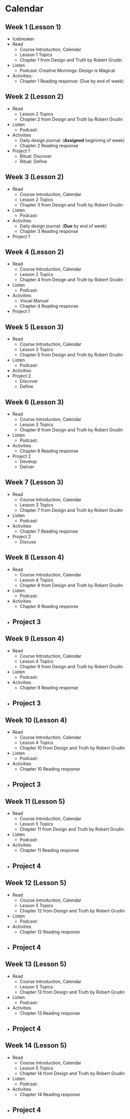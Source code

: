 # Calendar

## Week 1 (Lesson 1)

- Icebreaker
- Read
  - Course Introduction, Calendar
  - Lesson 1 Topics
  - Chapter 1 from Design and Truth by Robert Grudin
- Listen
  - Podcast: Creative Mornings: Design is Magical
- Activities:
  - Chapter 1 Reading response: (Due by end of week)

## Week 2 (Lesson 2)

- Read
  - Lesson 2 Topics
  - Chapter 2 from Design and Truth by Robert Grudin
- Listen
  - Podcast:
- Activities
  - Daily design journal: (**Assigned** beginning of week)
  - Chapter 2 Reading response
- Project 1
  -  Ritual: Discover
  -  Ritual: Define

## Week 3 (Lesson 2)

- Read
  - Course Introduction, Calendar
  - Lesson 2 Topics
  - Chapter 3 from Design and Truth by Robert Grudin
- Listen
  - Podcast: 
- Activities
  - Daily design journal: (**Due** by end of week)
  - Chapter 3 Reading response
- Project 1


## Week 4 (Lesson 2)

- Read
  - Course Introduction, Calendar
  - Lesson 2 Topics
  - Chapter 4 from Design and Truth by Robert Grudin
- Listen
  - Podcast: 
- Activities
  - Visual Manual
  - Chapter 4 Reading response
- Project 1

  
## Week 5 (Lesson 3)

- Read
  - Course Introduction, Calendar
  - Lesson 3 Topics
  - Chapter 5 from Design and Truth by Robert Grudin
- Listen
  - Podcast:
- Activities
- Project 2
  -  Discover
  -  Define

## Week 6 (Lesson 3)

- Read
  - Course Introduction, Calendar
  - Lesson 3 Topics
  - Chapter 6 from Design and Truth by Robert Grudin
- Listen
  - Podcast:
- Activities
  - Chapter 6 Reading response
- Project 2
  -  Develop
  -  Deliver

## Week 7 (Lesson 3)

- Read
  - Course Introduction, Calendar
  - Lesson 3 Topics
  - Chapter 7 from Design and Truth by Robert Grudin
- Listen
  - Podcast:
- Activities
  - Chapter 7 Reading response
- Project 2
  -  Discuss 

## Week 8 (Lesson 4)

- Read
  - Course Introduction, Calendar
  - Lesson 4 Topics
  - Chapter 8 from Design and Truth by Robert Grudin
- Listen
  - Podcast:
- Activities
  - Chapter 8 Reading response
- Project 3
  -  
## Week 9 (Lesson 4)

- Read
  - Course Introduction, Calendar
  - Lesson 4 Topics
  - Chapter 9 from Design and Truth by Robert Grudin
- Listen
  - Podcast:
- Activities
  - Chapter 9 Reading response
- Project 3
  -  
## Week 10 (Lesson 4)

- Read
  - Course Introduction, Calendar
  - Lesson 4 Topics
  - Chapter 10 from Design and Truth by Robert Grudin
- Listen
  - Podcast:
- Activities
  - Chapter 10 Reading response
- Project 3
  -  
## Week 11 (Lesson 5)

- Read
  - Course Introduction, Calendar
  - Lesson 5 Topics
  - Chapter 11 from Design and Truth by Robert Grudin
- Listen
  - Podcast:
- Activities
  - Chapter 11 Reading response
- Project 4
  -  
## Week 12 (Lesson 5)

- Read
  - Course Introduction, Calendar
  - Lesson 5 Topics
  - Chapter 12 from Design and Truth by Robert Grudin
- Listen
  - Podcast:
- Activities
  - Chapter 12 Reading response
- Project 4
  -  
## Week 13 (Lesson 5)

- Read
  - Course Introduction, Calendar
  - Lesson 5 Topics
  - Chapter 13 from Design and Truth by Robert Grudin
- Listen
  - Podcast:
- Activities
  - Chapter 13 Reading response
- Project 4
  -  
## Week 14 (Lesson 5)

- Read
  - Course Introduction, Calendar
  - Lesson 5 Topics
  - Chapter 14 from Design and Truth by Robert Grudin
- Listen
  - Podcast:
- Activities
  - Chapter 14 Reading response
- Project 4
  -  

